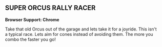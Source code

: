 ## SUPER ORCUS RALLY RACER

**Browser Support: Chrome**

Take that old Orcus out of the garage and lets take it for a joyride. This isn't a typical race. Lets aim for cones instead of avoiding them. The more you combo the faster you go!
